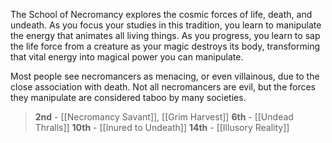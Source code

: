 The School of Necromancy explores the cosmic forces of life, death, and undeath. As you focus your studies in this tradition, you learn to manipulate the energy that animates all living things. As you progress, you learn to sap the life force from a creature as your magic destroys its body, transforming that vital energy into magical power you can manipulate.

Most people see necromancers as menacing, or even villainous, due to the close association with death. Not all necromancers are evil, but the forces they manipulate are considered taboo by many societies.

> **2nd** - [[Necromancy Savant]], [[Grim Harvest]]
> **6th** - [[Undead Thralls]]
> **10th** - [[Inured to Undeath]]
> **14th** - [[Illusory Reality]]